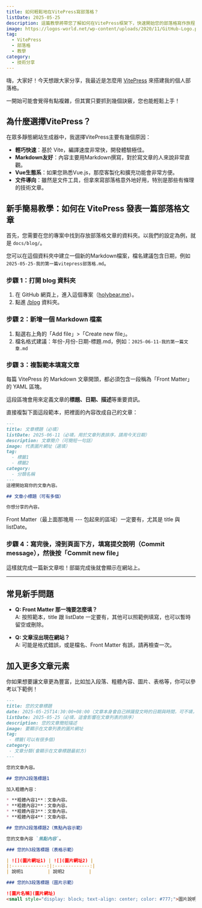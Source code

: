 ```yaml
---
title: 如何輕鬆地在VitePress寫部落格？
listDate: 2025-05-25
description: 這篇教學將帶您了解如何在VitePress框架下，快速開始您的部落格寫作旅程，並分享一些實用的技巧。
image: https://logos-world.net/wp-content/uploads/2020/11/GitHub-Logo.png
tag:
  - VitePress
  - 部落格
  - 教學
category:
  - 技術分享
---
```


嗨，大家好！今天想跟大家分享，我最近是怎麼用 [VitePress](https://vitepress.dev/) 來搭建我的個人部落格。

一開始可能會覺得有點複雜，但其實只要抓到幾個訣竅，您也能輕鬆上手！

## 為什麼選擇VitePress？

在眾多靜態網站生成器中，我選擇VitePress主要有幾個原因：

- **輕巧快速**：基於 Vite，編譯速度非常快，開發體驗極佳。
- **Markdown友好**：內容主要用Markdown撰寫，對於寫文章的人來說非常直觀。
- **Vue生態系**：如果您熟悉Vue.js，那麼客製化和擴充功能會非常方便。
- **文件導向**：雖然是文件工具，但拿來寫部落格意外地好用，特別是那些有條理的技術文章。

## 新手簡易教學：如何在 VitePress 發表一篇部落格文章

首先，您需要在您的專案中找到存放部落格文章的資料夾。以我們的設定為例，就是 `docs/blog/`。

您可以在這個資料夾中建立一個新的Markdown檔案，檔名建議包含日期，例如 `2025-05-25-我的第一篇vitepress部落格.md`。

### 步驟 1：打開 blog 資料夾

1. 在 GitHub 網頁上，進入這個專案（[holybear.me](https://github.com/HolyBearTW/holybear.me)）。
2. 點進 [/blog](https://github.com/HolyBearTW/holybear.me/tree/main/blog) 資料夾。

### 步驟 2：新增一個 Markdown 檔案

1. 點選右上角的「Add file」>「Create new file」。
2. 檔名格式建議：年份-月份-日期-標題.md，例如：`2025-06-11-我的第一篇文章.md`

### 步驟 3：複製範本填寫文章

每篇 VitePress 的 Markdown 文章開頭，都必須包含一段稱為「Front Matter」的 YAML 區塊。

這段區塊會用來定義文章的**標題、日期、描述**等重要資訊。

直接複製下面這段範本，把裡面的內容改成自己的文章：

```markdown
---
title: 文章標題（必填）
listDate: 2025-06-11（必填，用於文章列表排序，請用今天日期）
description: 文章簡介（可簡短一句話）
image: 代表圖片網址（選填）
tag:
  - 標籤1
  - 標籤2
category:
  - 分類名稱
---
這裡開始寫你的文章內容。

## 文章小標題（可有多個）

你想分享的內容。
```

Front Matter（最上面那塊用 --- 包起來的區域）一定要有，尤其是 title 與 listDate。

### 步驟 4：寫完後，滑到頁面下方，填寫提交說明（Commit message），然後按「Commit new file」

這樣就完成一篇新文章啦！部屬完成後就會顯示在網站上。

---

## 常見新手問題

- **Q: Front Matter 那一塊要怎麼填？**  
  A: 按照範本，title 跟 listDate 一定要有，其他可以照範例填寫，也可以暫時留空或刪除。

- **Q: 文章沒出現在網站？**  
  A: 可能是格式錯誤，或是檔名、Front Matter 有誤，請再檢查一次。

## 加入更多文章元素

你如果想要讓文章更為豐富，比如加入段落、粗體內容、圖片、表格等，你可以參考以下範例！

```markdown
---
title: 您的文章標題
date: 2025-05-25T14:30:00+08:00（文章本身會自己辨識發文時的日期與時間，可不填，不填時請將此項直接刪除，建議僅在需要時填寫）
listDate: 2025-05-25（必填，這會影響在文章列表的排序）
description: 您的文章簡短描述
image: 要顯示在文章列表的圖片網址
tag:
 - 標籤(可以有很多個)
category:
 - 文章分類(會顯示在文章標題最前方)
---

您的文章內容。

## 您的h2段落標題1

加入粗體內容：

* **粗體內容1**：文章內容。
* **粗體內容2**：文章內容。
* **粗體內容3**：文章內容。
* **粗體內容4**：文章內容。

## 您的h2段落標題2（焦點內容示範）

您的文章內容 `焦點內容`。

### 您的h3段落標題（表格示範）

| ![](圖片網址1) | ![](圖片網址2) |
|:-------------:|:-------------:|
| 說明1         | 說明2         |

### 您的h3段落標題（圖片示範）

![圖片名稱](圖片網址)
<small style="display: block; text-align: center; color: #777;">圖片說明。</small>
```
